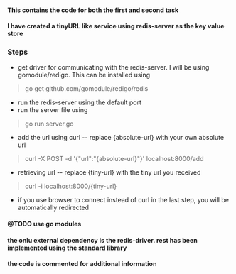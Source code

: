 #### This contains the code for both the first and second task
#### I have created a tinyURL like service using redis-server as the key value store

### Steps

-  get driver for communicating with the redis-server. I will be using gomodule/redigo. This can be installed using 
> go get github.com/gomodule/redigo/redis

- run the redis-server using the default port 
- run the server file using
> go run server.go

- add the url using curl -- replace {absolute-url} with your own absolute url
> curl -X POST -d '{"url":"{absolute-url}"}' localhost:8000/add

- retrieving url -- replace {tiny-url} with the tiny url you received
> curl -i localhost:8000/{tiny-url}

- if you use browser to connect instead of curl in the last step, you will be automatically redirected

#### @TODO use go modules
#### the onlu external dependency is the redis-driver. rest has been implemented using the standard library
#### the code is commented for additional information

